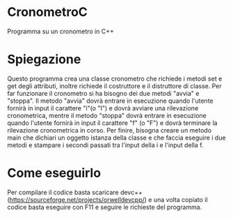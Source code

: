 # CronometroC
Programma su un cronometro in C++

# Spiegazione

Questo programma crea una classe cronometro che richiede i metodi set e get degli attributi, inoltre richiede il costruttore e il distruttore di classe. Per far funzionare il cronometro si ha bisogno dei due metodi "avvia" e "stoppa". Il metodo "avvia" dovrà entrare in esecuzione quando l'utente fornirà in input il carattere "i"(o "I") e dovrà avviare una rilevazione cronometrica, mentre il metodo "stoppa" dovrà entrare in esecuzione quando l'utente fornirà in input il carattere "f" (o "F") e dovrà terminare la rilevazione cronometrica in corso. 
Per finire, bisogna creare un metodo main che dichiari un oggetto istanza della classe e che faccia eseguire i due metodi e stampare i secondi passati tra l'input della i e l'input della f.

# Come eseguirlo

Per compilare il codice basta scaricare devc++ (https://sourceforge.net/projects/orwelldevcpp/) e una volta copiato il codice basta eseguire con F11 e seguire le richieste del programma.

